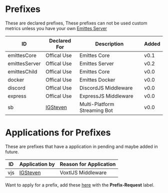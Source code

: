 # Prefixes
These are declared prefixes, These prefixes can not be used custom metrics unless you have your own [Emittes Server](https://github.com/emittes/emittes-server)


ID             | Declared For                                      | Description                        | Added
-------------- | ------------------------------------------------- | ---------------------------------- | -------
emittesCore    | Offical Use                                       | Emittes Core                       | v0.1
emittesServer  | Offical Use                                       | Emittes Server                     | v0.2
emittesChild   | Offical Use                                       | Emittes Core                       | v0.0
docker         | Offical Use                                       | Emittes Docker                     | v0.0
discord        | Offical Use                                       | DiscordJS Middleware               | v0.0
express        | Offical Use                                       | ExpressJS Middleware               | v0.0
sb             | [IGSteven](https://github.com/IGSteven)           | Multi-Platform Streaming Bot       | v0.0

# Applications for Prefixes
These are prefixes that have a application in pending and maybe added in future.

ID 				| Application by                                    | Reason for Application 
---------	| ------------------------------------------------- | --
vjs       | [IGSteven](https://github.com/IGSteven) 		  	  | VoxtlJS  Middleware

Want to apply for a prefix, add these [here](https://github.com/Emittes/emittes.github.io/issues) with the **Prefix-Request** label.
